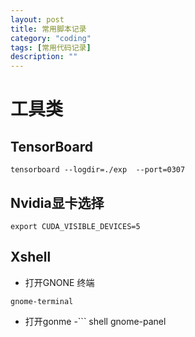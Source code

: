 ```yaml
---
layout: post
title: 常用脚本记录 
category: "coding"
tags: [常用代码记录]
description: ""
---
```


# 工具类
## TensorBoard
``` shell
tensorboard --logdir=./exp  --port=0307
```

## Nvidia显卡选择
``` shell
export CUDA_VISIBLE_DEVICES=5
```

## Xshell
- 打开GNONE 终端
``` shell
gnome-terminal
```
- 打开gonme
-``` shell
gnome-panel
```